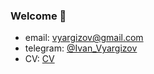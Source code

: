 ### Welcome 👋

- email: vyargizov@gmail.com
- telegram: [@Ivan_Vyargizov](https://t.me/Ivan_Vyargizov)
- CV: [CV](https://docs.google.com/document/d/12TINWqQI3lGpG8jufrgVeR5mch17arzOcipIRytGs8E/edit?usp=sharing)



<!--
**IvanVyargizov/IvanVyargizov** is a ✨ _special_ ✨ repository because its `README.md` (this file) appears on your GitHub profile.

Here are some ideas to get you started:

- 🔭 I’m currently working on ...
- 🌱 I’m currently learning ...
- 👯 I’m looking to collaborate on ...
- 🤔 I’m looking for help with ...
- 💬 Ask me about ...
- 📫 How to reach me: ...
- 😄 Pronouns: ...
- ⚡ Fun fact: ...
-->
